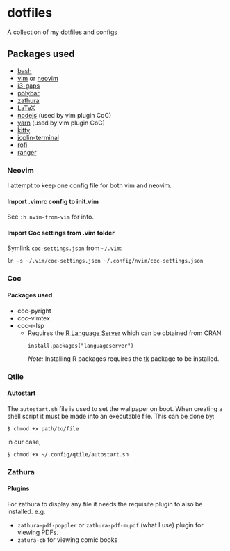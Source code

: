 # dotfiles
A collection of my dotfiles and configs

## Packages used
- [bash](https://www.gnu.org/software/bash/)
- [vim](https://www.vim.org/) or [neovim](https://neovim.io/)
- [i3-gaps](https://github.com/Airblader/i3)
- [polybar](https://polybar.github.io/)
- [zathura](https://pwmt.org/projects/zathura/)
- [LaTeX](https://www.latex-project.org/)
- [nodejs](https://nodejs.org/en/) (used by vim plugin CoC) 
- [yarn](https://yarnpkg.com/) (used by vim plugin CoC) 
- [kitty](https://sw.kovidgoyal.net/kitty/)
- [joplin-terminal](https://joplinapp.org/terminal/)
- [rofi](https://github.com/davatorium/rofi)
- [ranger](https://github.com/ranger/ranger)

### Neovim 
I attempt to keep one config file for both vim and neovim.
#### Import .vimrc config to init.vim
See `:h nvim-from-vim` for info.
#### Import Coc settings from .vim folder
Symlink `coc-settings.json` from `~/.vim`:
```
ln -s ~/.vim/coc-settings.json ~/.config/nvim/coc-settings.json
```

### Coc 
#### Packages used
- coc-pyright
- coc-vimtex
- coc-r-lsp
	- Requires the [R Language Server](https://github.com/REditorSupport/languageserver) which can be obtained from CRAN:
		```
		install.packages("languageserver")
		```
		*Note:* Installing R packages requires the [tk](https://archlinux.org/packages/?name=tk) package to be installed.

### Qtile 
#### Autostart
The `autostart.sh` file is used to set the wallpaper on boot. When creating a shell
script it must be made into an executable file. This can be done by:
```
$ chmod +x path/to/file
```
in our case,
```
$ chmod +x ~/.config/qtile/autostart.sh
```

### Zathura
#### Plugins
For zathura to display any file it needs the requisite plugin to also be installed.
e.g. 
- `zathura-pdf-poppler` or `zathura-pdf-mupdf` (what I use) plugin for viewing PDFs.
- `zatura-cb` for viewing comic books

